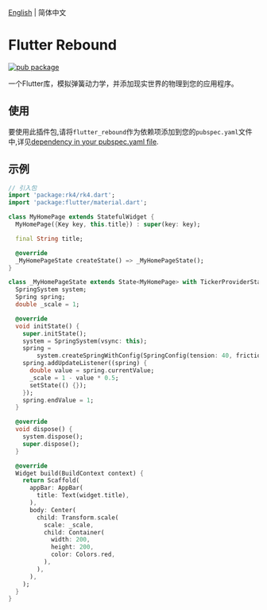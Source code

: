 [English](./README.md) | 简体中文

# Flutter Rebound

[![pub package](https://img.shields.io/pub/v/flutter_rebound.svg)](https://pub.dartlang.org/packages/flutter_rebound)

一个Flutter库，模拟弹簧动力学，并添加现实世界的物理到您的应用程序。


## 使用
要使用此插件包,请将`flutter_rebound`作为依赖项添加到您的`pubspec.yaml`文件中,详见[dependency in your pubspec.yaml file](https://flutter.io/platform-plugins/).


## 示例

``` dart
// 引入包
import 'package:rk4/rk4.dart';
import 'package:flutter/material.dart';

class MyHomePage extends StatefulWidget {
  MyHomePage({Key key, this.title}) : super(key: key);

  final String title;

  @override
  _MyHomePageState createState() => _MyHomePageState();
}

class _MyHomePageState extends State<MyHomePage> with TickerProviderStateMixin {
  SpringSystem system;
  Spring spring;
  double _scale = 1;

  @override
  void initState() {
    super.initState();
    system = SpringSystem(vsync: this);
    spring =
        system.createSpringWithConfig(SpringConfig(tension: 40, friction: 3));
    spring.addUpdateListener((spring) {
      double value = spring.currentValue;
      _scale = 1 - value * 0.5;
      setState(() {});
    });
    spring.endValue = 1;
  }

  @override
  void dispose() {
    system.dispose();
    super.dispose();
  }

  @override
  Widget build(BuildContext context) {
    return Scaffold(
      appBar: AppBar(
        title: Text(widget.title),
      ),
      body: Center(
        child: Transform.scale(
          scale: _scale,
          child: Container(
            width: 200,
            height: 200,
            color: Colors.red,
          ),
        ),
      ),
    );
  }
}
```
